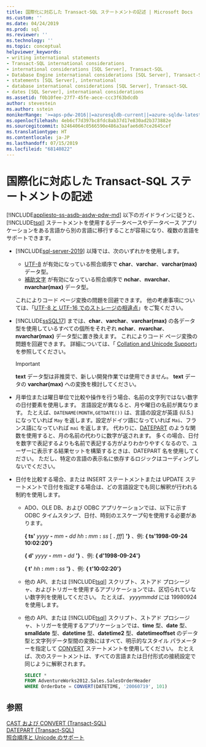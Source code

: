 ```yaml
---
title: 国際化に対応した Transact-SQL ステートメントの記述 | Microsoft Docs
ms.custom: ''
ms.date: 04/24/2019
ms.prod: sql
ms.reviewer: ''
ms.technology: ''
ms.topic: conceptual
helpviewer_keywords:
- writing international statements
- Transact-SQL international considerations
- international considerations [SQL Server], Transact-SQL
- Database Engine international considerations [SQL Server], Transact-SQL
- statements [SQL Server], international
- database international considerations [SQL Server], Transact-SQL
- dates [SQL Server], international considerations
ms.assetid: f0b10fee-27f7-45fe-aece-ccc3f63bdcdb
author: stevestein
ms.author: sstein
monikerRange: '>=aps-pdw-2016||=azuresqldb-current||=azure-sqldw-latest||>=sql-server-2016||=sqlallproducts-allversions||>=sql-server-linux-2017||=azuresqldb-mi-current'
ms.openlocfilehash: 4eb6cf7d397bc8fdc8ab37d17e830ad2b373882e
ms.sourcegitcommit: b2464064c0566590e486a3aafae6d67ce2645cef
ms.translationtype: HT
ms.contentlocale: ja-JP
ms.lasthandoff: 07/15/2019
ms.locfileid: "68140822"
---
```

# <a name="write-international-transact-sql-statements"></a>国際化に対応した Transact-SQL ステートメントの記述
[!INCLUDE[appliesto-ss-asdb-asdw-pdw-md](../../includes/appliesto-ss-asdb-asdw-pdw-md.md)]
  以下のガイドラインに従うと、 [!INCLUDE[tsql](../../includes/tsql-md.md)] ステートメントを使用するデータベースやデータベース アプリケーションをある言語から別の言語に移行することが容易になり、複数の言語をサポートできます。  

-   [!INCLUDE[sql-server-2019](../../includes/sssqlv15-md.md)] 以降では、次のいずれかを使用します。
    -   [UTF-8](../../relational-databases/collations/collation-and-unicode-support.md#utf8) が有効になっている照合順序で **char**、**varchar**、**varchar(max)** データ型。
    -   [補助文字](../../relational-databases/collations/collation-and-unicode-support.md#Supplementary_Characters) が有効になっている照合順序で **nchar**、**nvarchar**、**nvarchar(max)** データ型。      

    これによりコード ページ変換の問題を回避できます。 他の考慮事項については、「[UTF-8 と UTF-16 でのストレージの相違点](../../relational-databases/collations/collation-and-unicode-support.md#storage_differences)」をご覧ください。  

-   [!INCLUDE[ssSQL17](../../includes/sssql17-md.md)] までは、**char**、**varchar**、**varchar(max)** の各データ型を使用しているすべての個所をそれぞれ **nchar**、**nvarchar**、**nvarchar(max)** データ型に置き換えます。 これによりコード ページ変換の問題を回避できます。 詳細については、「 [Collation and Unicode Support](../../relational-databases/collations/collation-and-unicode-support.md)」を参照してください。 
    > [!IMPORTANT]
    > **text** データ型は非推奨で、新しい開発作業では使用できません。 **text** データの **varchar(max)** への変換を検討してください。
  
-   月単位または曜日単位で比較や操作を行う場合、名前の文字列ではない数字の日付要素を使用します。 言語設定が異なると、月や曜日の名前が異なります。 たとえば、`DATENAME(MONTH,GETDATE())` は、言語の設定が英語 (U.S.) になっていれば `May` を返します。設定がドイツ語になっていれば `Mai`、フランス語になっていれば `mai` を返します。 代わりに、[DATEPART](../../t-sql/functions/datepart-transact-sql.md) のような関数を使用すると、月の名前の代わりに数字が返されます。 多くの場合、日付を数字で表記するよりも名前で表記する方がよりわかりやすくなるので、ユーザーに表示する結果セットを構築するときは、DATEPART 名を使用してください。 ただし、特定の言語の表示名に依存するロジックはコーディングしないでください。  
  
-   日付を比較する場合、または INSERT ステートメントまたは UPDATE ステートメントで日付を指定する場合は、どの言語設定でも同じ解釈が行われる制約を使用します。  
  
    -   ADO、OLE DB、および ODBC アプリケーションでは、以下に示す ODBC タイムスタンプ、日付、時刻のエスケープ句を使用する必要があります。  
  
         **{ ts'** _yyyy_ **-** _mm_ **-** _dd_ _hh_ **:** _mm_ **:** _ss_ [ **.** _fff_] **'}** 、例: **{ ts'1998-09-24 10:02:20'}**  
  
         **{ d'** _yyyy_ **-** _mm_ **-** _dd_ **'}** 、例: **{ d'1998-09-24'}**
  
         **{ t'** _hh_ **:** _mm_ **:** _ss_ **'}** 、例: **{ t'10:02:20'}**  
  
    -   他の API、または [!INCLUDE[tsql](../../includes/tsql-md.md)] スクリプト、ストアド プロシージャ、およびトリガーを使用するアプリケーションでは、区切られていない数字列を使用してください。 たとえば、 *yyyymmdd* には 19980924 を使用します。  
  
    -   他の API、または [!INCLUDE[tsql](../../includes/tsql-md.md)] スクリプト、ストアド プロシージャ、トリガーを使用するアプリケーションでは、**time** 型、**date** 型、**smalldate** 型、**datetime** 型、**datetime2** 型、**datetimeoffset** のデータ型と文字列データ型間の変換にはすべて、明示的なスタイル パラメーターを指定して [CONVERT](../../t-sql/functions/cast-and-convert-transact-sql.md) ステートメントを使用してください。 たとえば、次のステートメントは、すべての言語または日付形式の接続設定で同じように解釈されます。  
  
        ```sql  
        SELECT *  
        FROM AdventureWorks2012.Sales.SalesOrderHeader  
        WHERE OrderDate = CONVERT(DATETIME, '20060719', 101)  
        ```  
  
## <a name="see-also"></a>参照
[CAST および CONVERT &#40;Transact-SQL&#41;](../../t-sql/functions/cast-and-convert-transact-sql.md)     
[DATEPART &#40;Transact-SQL&#41;](../../t-sql/functions/datepart-transact-sql.md)        
[照合順序と Unicode のサポート](../../relational-databases/collations/collation-and-unicode-support.md)      
